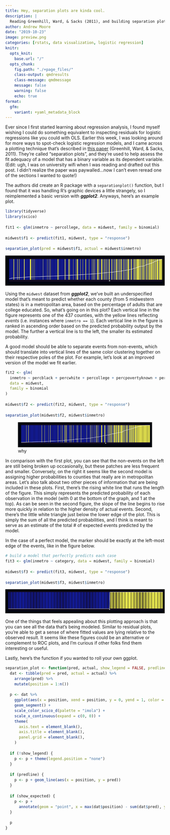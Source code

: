 ```yaml
---
title: Hey, separation plots are kinda cool.
description: |
  Reading Greenhill, Ward, & Sacks (2011), and building separation plots in R.
author: Andrew Moore
date: "2019-10-23"
image: preview.png
categories: [rstats, data visualization, logistic regression]
knitr:
  opts_knit: 
    base.url: "/"
  opts_chunk:
    fig.path: "./+page_files/"
    class-output: qmdresults
    class-message: qmdmessage
    message: false
    warning: false
    echo: true
format:
  gfm:
    variant: +yaml_metadata_block
---
```


<script>
  import BlogHead from "$lib/components/BlogHead.svelte";
</script>

<BlogHead title={title} date={date} />

Ever since I first started learning about regression analysis, I found
myself wishing I could do something equivalent to inspecting residuals
for logistic regressions like you could with OLS. Earlier this week, I
was looking around for more ways to spot-check logistic regression
models, and I came across a plotting technique that’s described in <a
href="https://onlinelibrary.wiley.com/doi/full/10.1111/j.1540-5907.2011.00525.x#b11"
target="_blank">this paper</a> (Greenhill, Ward, & Sacks, 2011). They’re
called “separation plots”, and they’re used to help assess the fit
adequacy of a model that has a binary variable as its dependent
variable. (Edit: ugh, I was on university wifi when I was reading and
drafted out this post. I didn’t realize the paper was paywalled…now I
can’t even reread one of the sections I wanted to quote!)

The authors did create an R package with a `separationplot()` function,
but I found that it was handling R’s graphic devices a little strangely,
so I reimplemented a basic version with ***ggplot2***. Anyways, here’s
an example plot.

``` r
library(tidyverse)
library(scico)

fit1 <- glm(inmetro ~ percollege, data = midwest, family = binomial)

midwest$f1 <- predict(fit1, midwest, type = "response")

separation_plot(pred = midwest$f1, actual = midwest$inmetro)
```

<img src="./+page_files/model-1-1.png"
data-fig-alt="A separation plot for the basic logistic regression model, inmetro ~ percollege." />

Using the `midwest` dataset from ***ggplot2***, we’ve built an
underspecified model that’s meant to predict whether each county (from 5
midwestern states) is in a metropolitan area, based on the percentage of
adults that are college educated. So, what’s going on in this plot? Each
vertical line in the figure represents one of the 437 counties, with the
yellow lines reflecting *events* (i.e. instances where `inmetro == 1`).
Each vertical line in the figure is ranked in ascending order based on
the predicted probability output by the model. The further a vertical
line is to the left, the smaller its estimated probability.

A good model should be able to separate events from non-events, which
should translate into vertical lines of the same color clustering
together on their respective poles of the plot. For example, let’s look
at an improved version of the model we fit earlier.

``` r
fit2 <- glm(
  inmetro ~ percblack + percwhite + percollege + percpovertyknown + percbelowpoverty + percprof,
  data = midwest,
  family = binomial
)

midwest$f2 <- predict(fit2, midwest, type = "response")

separation_plot(midwest$f2, midwest$inmetro)
```

<figure>
<img src="./+page_files/model-2-1.png"
data-fig-alt="An improved separation plot from the prior figure. More of the events (inmetro = 1) are clustered to the right-hand side."
alt="why" />
<figcaption aria-hidden="true">why</figcaption>
</figure>

In comparison with the first plot, you can see that the non-events on
the left are still being broken up occasionally, but these patches are
less frequent and smaller. Conversely, on the right it seems like the
second model is assigning higher probabilities to counties that really
are in metropolitan areas. Let’s also talk about two other pieces of
information that are being included in these plots. First, there’s the
rising white line that runs the length of the figure. This simply
represents the predicted probability of each observation in the model
(with 0 at the bottom of the graph, and 1 at the top). As can be seen in
the second figure, the slope of the line begins to rise more quickly in
relation to the higher density of actual events. Second, there’s the
little white triangle just below the lower edge of the plot. This is
simply the sum of all the predicted probabilities, and I think is meant
to serve as an estimate of the total \# of expected events predicted by
the model.

In the case of a perfect model, the marker should be exactly at the
left-most edge of the events, like in the figure below.

``` r
# build a model that perfectly predicts each case
fit3 <- glm(inmetro ~ category, data = midwest, family = binomial)

midwest$f3 <- predict(fit3, midwest, type = "response")

separation_plot(midwest$f3, midwest$inmetro)
```

<img src="./+page_files/perfect-1.png"
data-fig-alt="A perfectly separated separation plot. All the events are divided on each side of the plot." />

One of the things that feels appealing about this plotting approach is
that you can see all the data that’s being modeled. Similar to residual
plots, you’re able to get a sense of where fitted values are lying
relative to the observed result. It seems like these figures could be an
alternative or complement to ROC plots, and I’m curious if other folks
find them interesting or useful.

Lastly, here’s the function if you wanted to roll your own ggplot.

``` r
separation_plot <- function(pred, actual, show_legend = FALSE, predline = TRUE, show_expected = TRUE) {
  dat <- tibble(pred = pred, actual = actual) %>%
    arrange(pred) %>%
    mutate(position = 1:n())
  
  p <- dat %>%
    ggplot(aes(x = position, xend = position, y = 0, yend = 1, color = factor(actual))) +
    geom_segment() +
    scale_color_scico_d(palette = "imola") +
    scale_x_continuous(expand = c(0, 0)) +
    theme(
      axis.text = element_blank(),
      axis.title = element_blank(),
      panel.grid = element_blank(),
    )
  
  if (!show_legend) {
    p <- p + theme(legend.position = "none")
  }
  
  if (predline) {
    p <- p + geom_line(aes(x = position, y = pred))
  }
  
  if (show_expected) {
    p <- p +
      annotate(geom = "point", x = max(dat$position) - sum(dat$pred), y = -0.05, shape = 17)
  }
  
  p
}
```
